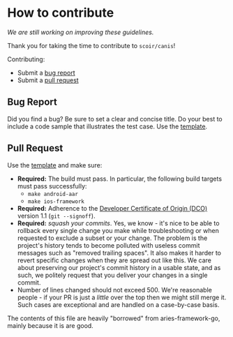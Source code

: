 # How to contribute

*We are still working on improving these guidelines.*

Thank you for taking the time to contribute to `scoir/canis`!

Contributing:
* Submit a [bug report](#bug-report)
* Submit a [pull request](#pull-request)

## Bug Report

Did you find a bug? Be sure to set a clear and concise title. Do your best to
include a code sample that illustrates the test case. Use the
[template](ISSUE_TEMPLATE.md).

## Pull Request

Use the [template](PULL_REQUEST_TEMPLATE.md) and make sure:

* **Required:** The build must pass. In particular, the following build targets
must pass successfully:
  * `make android-aar`
  * `make ios-framework`
* **Required:** Adherence to the  [Developer Certificate of Origin
(DCO)](https://developercertificate.org/) version 1.1 (`git --signoff`).
* **Required:** *squash your commits*. Yes, we know - it's nice to be able to
rollback every single change you make while troubleshooting or when requested to
exclude a subset or your change. The problem is the project's history tends to
become polluted with useless commit messages such as "removed trailing spaces".
It also makes it harder to revert specific changes when they are spread out like
this. We care about preserving our project's commit history in a usable state,
and as such, we politely request that you deliver your changes in a single
commit.
* Number of lines changed should not exceed 500. We're reasonable people - if
your PR is just a *little* over the top then we might still merge it. Such cases
are exceptional and are handled on a case-by-case basis.

The contents of this file are heavily "borrowed" from  aries-framework-go, mainly because it is are good.